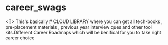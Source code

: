 # career_swags

<[\]> This's basically # CLOUD LIBRARY where you can get all tech-books , pre-placement materials , previous year interview ques and other tool kits.Different Career Roadmaps which will be benifical for you to take right career choice 
